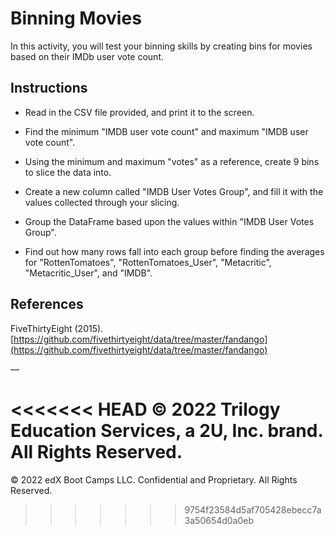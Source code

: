 # Binning Movies

In this activity, you will test your binning skills by creating bins for movies based on their IMDb user vote count.

## Instructions

* Read in the CSV file provided, and print it to the screen.

* Find the minimum "IMDB user vote count" and maximum "IMDB user vote count".

* Using the minimum and maximum "votes" as a reference, create 9 bins to slice the data into.

* Create a new column called "IMDB User Votes Group", and fill it with the values collected through your slicing.

* Group the DataFrame based upon the values within "IMDB User Votes Group".

* Find out how many rows fall into each group before finding the averages for "RottenTomatoes", "RottenTomatoes_User", "Metacritic", "Metacritic_User", and "IMDB".

## References

FiveThirtyEight (2015). [https://github.com/fivethirtyeight/data/tree/master/fandango](https://github.com/fivethirtyeight/data/tree/master/fandango)

—

<<<<<<< HEAD
© 2022 Trilogy Education Services, a 2U, Inc. brand. All Rights Reserved.
=======
© 2022 edX Boot Camps LLC. Confidential and Proprietary. All Rights Reserved.
>>>>>>> 9754f23584d5af705428ebecc7a3a50654d0a0eb
